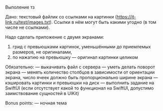 Выполение тз


Дано: текстовый файлик со ссылками на картинки (https://it-link.ru/test/images.txt).
Ссылки в нём могут быть какими угодно (в том числе не ссылками).

Надо сделать приложение с двумя экранами:

1) грид с превьюшками картинок, уменьшёнными до приемлемых размеров, не оригиналами,
2) по нажатию на превьюшку — оригинал картинки целиком

Обязательно:
— выкачивать файл с сервера
— уметь делать поворот экрана
— менять количество столбцов в зависимости от ориентации экрана, число ячеек должно быть пропорционально ширине экрана
— кэшировать картинки и превьюшки на диск
— выполнить задание на SwiftUI (если отсутствует какой то функционал на SwiftUI, допустимо заимствование сущностей в UIKit) 

Bonus points:
— ночная тема
